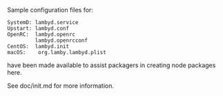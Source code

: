 Sample configuration files for:
```
SystemD: lambyd.service
Upstart: lambyd.conf
OpenRC:  lambyd.openrc
         lambyd.openrcconf
CentOS:  lambyd.init
macOS:    org.lamby.lambyd.plist
```
have been made available to assist packagers in creating node packages here.

See doc/init.md for more information.
